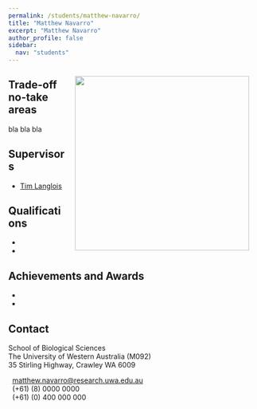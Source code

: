 ```yaml
---
permalink: /students/matthew-navarro/
title: "Matthew Navarro"
excerpt: "Matthew Navarro"
author_profile: false
sidebar:
  nav: "students"
---
```

<img class="philprofile" src='/images/Matt_N_WS.jpg' align='right' width="350" hspace="20" vspace="10">

## Trade-off no-take areas
bla bla bla

## Supervisors
- [Tim Langlois](https://uwamegfisheries.github.io/academics/tim-langlois/ "Tim Langlois")


## Qualifications
-
-

## Achievements and Awards
-
-

## Contact
<p class="address"><i class="far fa-building"></i> School of Biological Sciences<br>
The University of Western Australia (M092)<br>
35 Stirling Highway, Crawley WA 6009</p>

<p class="phoneemail"><i class="far fa-envelope-open"></i>&nbsp;&nbsp;<a href="mailto:matthew.navarro@research.uwa.edu.au">matthew.navarro@research.uwa.edu.au</a><br>
<i class="fas fa-phone"></i>&nbsp;&nbsp;(+61) (8) 0000 0000<br>
<i class="fas fa-mobile-alt"></i>&nbsp;&nbsp;(+61) (0) 400 000 000<br>
